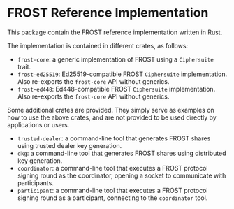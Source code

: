 # FROST Reference Implementation

This package contain the FROST reference implementation written in Rust.

The implementation is contained in different crates, as follows:

- `frost-core`: a generic implementation of FROST using a `Ciphersuite` trait.
- `frost-ed25519`: Ed25519-compatible FROST `Ciphersuite` implementation.
  Also re-exports the `frost-core` API without generics.
- `frost-ed448`: Ed448-compatible FROST `Ciphersuite` implementation.
  Also re-exports the `frost-core` API without generics.

Some additional crates are provided. They simply serve as examples on how to use
the above crates, and are not provided to be used directly by applications or
users.

- `trusted-dealer`: a command-line tool that generates FROST shares using
  trusted dealer key generation.
- `dkg`: a command-line tool that generates FROST shares using distributed key
  generation.
- `coordinator`: a command-line tool that executes a FROST protocol signing
  round as the coordinator, opening a socket to communicate with participants.
- `participant`: a command-line tool that executes a FROST protocol signing
  round as a participant, connecting to the `coordinator` tool.
